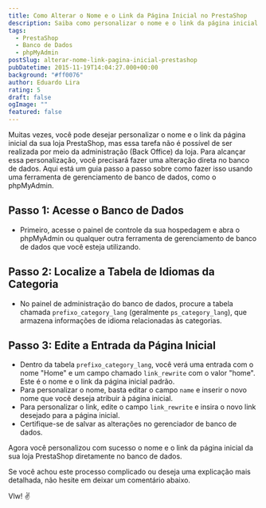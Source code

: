 ```yaml
---
title: Como Alterar o Nome e o Link da Página Inicial no PrestaShop
description: Saiba como personalizar o nome e o link da página inicial da sua loja PrestaShop diretamente no banco de dados. Este guia oferece instruções passo a passo para fazer essa alteração usando uma ferramenta de gerenciamento de banco de dados como o phpMyAdmin.
tags:
  - PrestaShop
  - Banco de Dados
  - phpMyAdmin
postSlug: alterar-nome-link-pagina-inicial-prestashop
pubDatetime: 2015-11-19T14:04:27.000+00:00
background: "#ff0076"
author: Eduardo Lira
rating: 5
draft: false
ogImage: ""
featured: false
---
```


Muitas vezes, você pode desejar personalizar o nome e o link da página inicial da sua loja PrestaShop, mas essa tarefa não é possível de ser realizada por meio da administração (Back Office) da loja. Para alcançar essa personalização, você precisará fazer uma alteração direta no banco de dados. Aqui está um guia passo a passo sobre como fazer isso usando uma ferramenta de gerenciamento de banco de dados, como o phpMyAdmin.

## Passo 1: Acesse o Banco de Dados

- Primeiro, acesse o painel de controle da sua hospedagem e abra o phpMyAdmin ou qualquer outra ferramenta de gerenciamento de banco de dados que você esteja utilizando.

## Passo 2: Localize a Tabela de Idiomas da Categoria

- No painel de administração do banco de dados, procure a tabela chamada `prefixo_category_lang` (geralmente `ps_category_lang`), que armazena informações de idioma relacionadas às categorias.

## Passo 3: Edite a Entrada da Página Inicial

- Dentro da tabela `prefixo_category_lang`, você verá uma entrada com o nome "Home" e um campo chamado `link_rewrite` com o valor "home". Este é o nome e o link da página inicial padrão.
- Para personalizar o nome, basta editar o campo `name` e inserir o novo nome que você deseja atribuir à página inicial.
- Para personalizar o link, edite o campo `link_rewrite` e insira o novo link desejado para a página inicial.
- Certifique-se de salvar as alterações no gerenciador de banco de dados.

Agora você personalizou com sucesso o nome e o link da página inicial da sua loja PrestaShop diretamente no banco de dados.

Se você achou este processo complicado ou deseja uma explicação mais detalhada, não hesite em deixar um comentário abaixo.

Vlw! :v:
